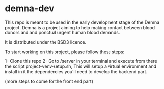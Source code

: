 # demna-dev
This repo is meant to be used in the early development stage of the Demna project. 
Demna is a project aiming to help making contact between blood donors and and ponctual urgent human blood demands. 

It is distributed under the BSD3 licence.


To start working on this project, please follow these steps:

1- Clone this repo
2- Go to /server in your terminal and execute from there the script project-venv-setup.sh,
This will setup a virtual environment and install in it the dependencies you'll need to develop the backend part.

(more steps to come for the front end part)
